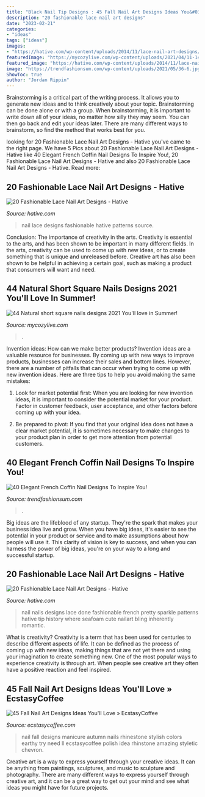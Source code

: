```yaml
---
title: "Black Nail Tip Designs : 45 Fall Nail Art Designs Ideas You&#039;ll Love » Ecstasycoffee"
description: "20 fashionable lace nail art designs"
date: "2023-02-21"
categories:
- "ideas"
tags: ["ideas"]
images:
- "https://hative.com/wp-content/uploads/2014/11/lace-nail-art-designs/13-fashionable-lace-nail-art-designs.jpg"
featuredImage: "https://mycozylive.com/wp-content/uploads/2021/04/11-14-768x1152.jpg"
featured_image: "https://hative.com/wp-content/uploads/2014/11/lace-nail-art-designs/13-fashionable-lace-nail-art-designs.jpg"
image: "https://trendfashionsum.com/wp-content/uploads/2021/05/36-6.jpg"
ShowToc: true
author: "Jordan Rippin"
---
```



Brainstorming is a critical part of the writing process. It allows you to generate new ideas and to think creatively about your topic. Brainstorming can be done alone or with a group. When brainstorming, it is important to write down all of your ideas, no matter how silly they may seem. You can then go back and edit your ideas later. There are many different ways to brainstorm, so find the method that works best for you.

	

		
looking for 20 Fashionable Lace Nail Art Designs - Hative you've came to the right page. We have 5 Pics about 20 Fashionable Lace Nail Art Designs - Hative like 40 Elegant French Coffin Nail Designs To Inspire You!, 20 Fashionable Lace Nail Art Designs - Hative and also 20 Fashionable Lace Nail Art Designs - Hative. Read more:
		
    
## 20 Fashionable Lace Nail Art Designs - Hative

<img loading=lazy src="https://hative.com/wp-content/uploads/2014/11/lace-nail-art-designs/12-fashionable-lace-nail-art-designs.jpg" onerror="this.onerror=null;this.src='https://tse4.mm.bing.net/th?id=OIP.HWw0tYK2BY1AO3juxdOnwgHaNK&amp;pid=15.1';" alt="20 Fashionable Lace Nail Art Designs - Hative">

_Source: hative.com_

>nail lace designs fashionable hative patterns source. 

	

Conclusion: The importance of creativity in the arts.
Creativity is essential to the arts, and has been shown to be important in many different fields. In the arts, creativity can be used to come up with new ideas, or to create something that is unique and unreleased before. Creative art has also been shown to be helpful in achieving a certain goal, such as making a product that consumers will want and need.

    
## 44 Natural Short Square Nails Designs 2021 You&#039;ll Love In Summer!

<img loading=lazy src="https://mycozylive.com/wp-content/uploads/2021/04/11-14-768x1152.jpg" onerror="this.onerror=null;this.src='https://tse4.mm.bing.net/th?id=OIP.fhLqOh9BUjRYxLmbGevOwAHaLH&amp;pid=15.1';" alt="44 Natural short square nails designs 2021 You&#039;ll love in Summer!">

_Source: mycozylive.com_

>. 

	

Invention ideas: How can we make better products?
Invention ideas are a valuable resource for businesses. By coming up with new ways to improve products, businesses can increase their sales and bottom lines. However, there are a number of pitfalls that can occur when trying to come up with new invention ideas. Here are three tips to help you avoid making the same mistakes:
1. Look for market potential first: When you are looking for new invention ideas, it is important to consider the potential market for your product. Factor in customer feedback, user acceptance, and other factors before coming up with your idea.

2. Be prepared to pivot: If you find that your original idea does not have a clear market potential, it is sometimes necessary to make changes to your product plan in order to get more attention from potential customers.

    
## 40 Elegant French Coffin Nail Designs To Inspire You!

<img loading=lazy src="https://trendfashionsum.com/wp-content/uploads/2021/05/36-6.jpg" onerror="this.onerror=null;this.src='https://tse4.mm.bing.net/th?id=OIP.VnmULlfa4N75b9QVjgo1GgHaLH&amp;pid=15.1';" alt="40 Elegant French Coffin Nail Designs To Inspire You!">

_Source: trendfashionsum.com_

>. 

	

Big ideas are the lifeblood of any startup. They're the spark that makes your business idea live and grow. When you have big ideas, it's easier to see the potential in your product or service and to make assumptions about how people will use it. This clarity of vision is key to success, and when you can harness the power of big ideas, you're on your way to a long and successful startup.

    
## 20 Fashionable Lace Nail Art Designs - Hative

<img loading=lazy src="https://hative.com/wp-content/uploads/2014/11/lace-nail-art-designs/13-fashionable-lace-nail-art-designs.jpg" onerror="this.onerror=null;this.src='https://tse2.mm.bing.net/th?id=OIP.z50tB3AfUC8DQQeSmtGxiAHaHa&amp;pid=15.1';" alt="20 Fashionable Lace Nail Art Designs - Hative">

_Source: hative.com_

>nail nails designs lace done fashionable french pretty sparkle patterns hative tip history where seafoam cute nailart bling inherently romantic. 

	

What is creativity?
Creativity is a term that has been used for centuries to describe different aspects of life. It can be defined as the process of coming up with new ideas, making things that are not yet there and using your imagination to create something new. One of the most popular ways to experience creativity is through art. When people see creative art they often have a positive reaction and feel inspired.

    
## 45 Fall Nail Art Designs Ideas You&#039;ll Love » EcstasyCoffee

<img loading=lazy src="https://i0.wp.com/www.ecstasycoffee.com/wp-content/uploads/2016/10/Fall-Nail-Designs-28.jpg" onerror="this.onerror=null;this.src='https://tse2.mm.bing.net/th?id=OIP.xgXVRctQH1Y_m-ofVlEWHwHaJ3&amp;pid=15.1';" alt="45 Fall Nail Art Designs Ideas You&#039;ll Love » EcstasyCoffee">

_Source: ecstasycoffee.com_

>nail fall designs manicure autumn nails rhinestone stylish colors earthy try need ll ecstasycoffee polish idea rhinstone amazing styletic chevron. 

	

Creative art is a way to express yourself through your creative ideas. It can be anything from paintings, sculptures, and music to sculpture and photography. There are many different ways to express yourself through creative art, and it can be a great way to get out your mind and see what ideas you might have for future projects.

